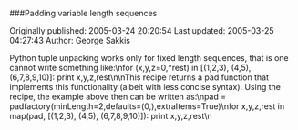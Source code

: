 ###Padding variable length sequences

Originally published: 2005-03-24 20:20:54
Last updated: 2005-03-25 04:27:43
Author: George Sakkis

Python tuple unpacking works only for fixed length sequences, that is one cannot write something like:\nfor (x,y,z=0,*rest) in [(1,2,3), (4,5), (6,7,8,9,10)]: print x,y,z,rest\n\nThis recipe returns a pad function that implements this functionality (albeit with less concise syntax). Using the recipe, the example above then can be written as:\npad = padfactory(minLength=2,defaults=(0,),extraItems=True)\nfor x,y,z,rest in map(pad, [(1,2,3), (4,5), (6,7,8,9,10)]): print x,y,z,rest\n